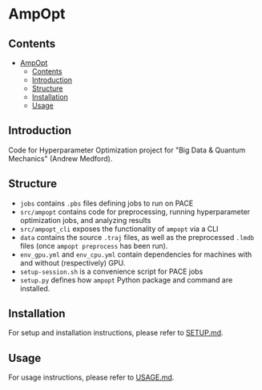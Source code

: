 # AmpOpt<a name="ampopt"></a>

## Contents<a name="contents"></a>

<!-- mdformat-toc start --slug=github --maxlevel=6 --minlevel=1 -->

- [AmpOpt](#ampopt)
  - [Contents](#contents)
  - [Introduction](#introduction)
  - [Structure](#structure)
  - [Installation](#installation)
  - [Usage](#usage)

<!-- mdformat-toc end -->

## Introduction<a name="introduction"></a>

Code for Hyperparameter Optimization project for "Big Data & Quantum
Mechanics" (Andrew Medford).

## Structure<a name="structure"></a>

- `jobs` contains `.pbs` files defining jobs to run on PACE
- `src/ampopt` contains code for preprocessing, running hyperparameter optimization
  jobs, and analyzing results
- `src/ampopt_cli` exposes the functionality of `ampopt` via a CLI
- `data` contains the source `.traj` files, as well as the preprocessed `.lmdb`
  files (once `ampopt preprocess` has been run).
- `env_gpu.yml` and `env_cpu.yml` contain dependencies for machines with and
  without (respectively) GPU.
- `setup-session.sh` is a convenience script for PACE jobs
- `setup.py` defines how `ampopt` Python package and command are installed.

## Installation<a name="installation"></a>

For setup and installation instructions, please refer to [SETUP.md](docs/SETUP.md).

## Usage<a name="usage"></a>

For usage instructions, please refer to [USAGE.md](docs/USAGE.md).
